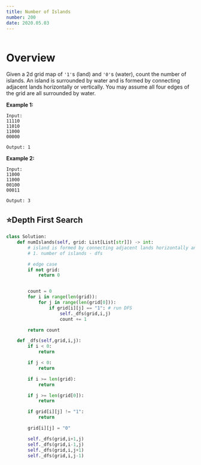```yaml
---
title: Number of Islands
number: 200
date: 2020.05.03
---
```


```toc

```

# Overview

Given a 2d grid map of `'1'`s (land) and `'0'`s (water), count the number of islands. An island is surrounded by water and is formed by connecting adjacent lands horizontally or vertically. You may assume all four edges of the grid are all surrounded by water.

**Example 1:**

```text
Input:
11110
11010
11000
00000

Output: 1
```

**Example 2:**

```text
Input:
11000
11000
00100
00011

Output: 3
```

## ⭐Depth First Search

```python
class Solution:
    def numIslands(self, grid: List[List[str]]) -> int:
        # island is formed by connecting adjacent lands horizontally and vertically
        # 1. number of islands - dfs

        # edge case
        if not grid:
            return 0


        count = 0
        for i in range(len(grid)):
            for j in range(len(grid[0])):
                if grid[i][j] == "1": # run DFS
                    self._dfs(grid,i,j)
                    count += 1

        return count

    def _dfs(self,grid,i,j):
        if i < 0:
            return

        if j < 0:
            return

        if i >= len(grid):
            return

        if j >= len(grid[0]):
            return 

        if grid[i][j] != "1":
            return

        grid[i][j] = "0"

        self._dfs(grid,i+1,j)
        self._dfs(grid,i-1,j)
        self._dfs(grid,i,j+1)
        self._dfs(grid,i,j-1)
```
